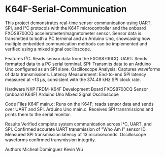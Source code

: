 # K64F-Serial-Communication

This project demonstrates real-time sensor communication using UART, SPI, and I²C protocols with the K64F microcontroller and the onboard FXOS8700CQ accelerometer/magnetometer sensor. Sensor data is transmitted to both a PC terminal and an Arduino Uno, showcasing how multiple embedded communication methods can be implemented and verified using a mixed signal oscilloscope.

Features
I²C: Reads sensor data from the FXOS8700CQ.
UART: Sends formatted data to a PC serial terminal.
SPI: Transmits data to an Arduino Uno configured as an SPI slave.
Oscilloscope Analysis: Captures waveforms of data transmissions.
Latency Measurement: End-to-end SPI latency measured at ~13 μs, consistent with the 374.49 kHz SPI clock rate.

Hardware
NXP FRDM-K64F Development Board
FXOS8700CQ Sensor (onboard K64F)
Arduino Uno
Mixed Signal Oscilloscope

Code Files
K64F main.c: Runs on the K64F; reads sensor data and sends over UART and SPI.
Arduino Uno main.c: Receives SPI transmissions and prints them to the serial monitor.

Results
Verified complete system communication across I²C, UART, and SPI.
Confirmed accurate UART transmission of "Who Am I" sensor ID.
Measured SPI transmission latency of 13 microseconds.
Oscilloscope waveforms confirmed transmission integrity.

Authors
Micheal Dominguez
Kevin Wu
